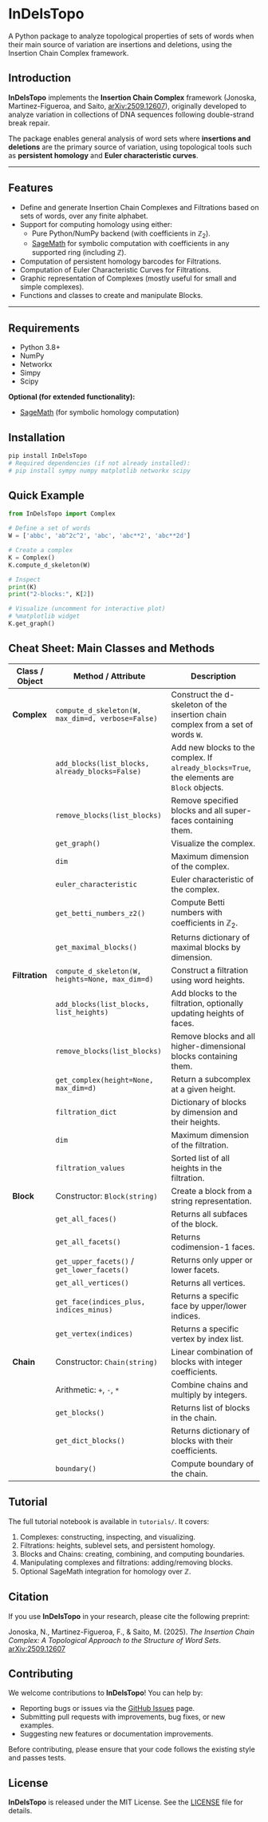 # InDelsTopo 
A Python package to analyze topological properties of sets of words when their main source of variation are insertions and deletions, using the Insertion Chain Complex framework.

## Introduction

**InDelsTopo** implements the **Insertion Chain Complex** framework (Jonoska, Martinez-Figueroa, and Saito, [arXiv:2509.12607](https://arxiv.org/abs/2509.12607)), originally developed to analyze variation in collections of DNA sequences following double-strand break repair. 

The package enables general analysis of word sets where **insertions and deletions** are the primary source of variation, using topological tools such as **persistent homology** and **Euler characteristic curves**. 

---

## Features

- Define and generate Insertion Chain Complexes and Filtrations based on sets of words, over any finite alphabet. 
- Support for computing homology using either:
  - Pure Python/NumPy backend (with coefficients in $\mathbb{Z}_2$). 
  - [SageMath](https://www.sagemath.org/) for symbolic computation with coefficients in any supported ring (including $\mathbb{Z}$).
- Computation of persistent homology barcodes for Filtrations.
- Computation of Euler Characteristic Curves for Filtrations.
- Graphic representation of Complexes (mostly useful for small and simple complexes). 
- Functions and classes to create and manipulate Blocks.

---

## Requirements

- Python 3.8+
- NumPy
- Networkx
- Simpy
- Scipy

**Optional (for extended functionality):**
- [SageMath](https://www.sagemath.org/) (for symbolic homology computation)


## Installation

```bash
pip install InDelsTopo
# Required dependencies (if not already installed):
# pip install sympy numpy matplotlib networkx scipy
```

## Quick Example 

```python
from InDelsTopo import Complex

# Define a set of words
W = ['abbc', 'ab^2c^2', 'abc', 'abc**2', 'abc**2d']

# Create a complex
K = Complex()
K.compute_d_skeleton(W)

# Inspect
print(K)
print("2-blocks:", K[2])

# Visualize (uncomment for interactive plot)
# %matplotlib widget
K.get_graph()
```

## Cheat Sheet: Main Classes and Methods

| Class / Object | Method / Attribute | Description |
|----------------|------------------|-------------|
| **Complex** | `compute_d_skeleton(W, max_dim=d, verbose=False)` | Construct the d-skeleton of the insertion chain complex from a set of words `W`. |
|  | `add_blocks(list_blocks, already_blocks=False)` | Add new blocks to the complex. If `already_blocks=True`, the elements are `Block` objects. |
|  | `remove_blocks(list_blocks)` | Remove specified blocks and all super-faces containing them. |
|  | `get_graph()` | Visualize the complex. |
|  | `dim` | Maximum dimension of the complex. |
|  | `euler_characteristic` | Euler characteristic of the complex. |
|  | `get_betti_numbers_z2()` | Compute Betti numbers with coefficients in $\mathbb{Z}_2$. |
|  | `get_maximal_blocks()` | Returns dictionary of maximal blocks by dimension. |
| **Filtration** | `compute_d_skeleton(W, heights=None, max_dim=d)` | Construct a filtration using word heights. |
|  | `add_blocks(list_blocks, list_heights)` | Add blocks to the filtration, optionally updating heights of faces. |
|  | `remove_blocks(list_blocks)` | Remove blocks and all higher-dimensional blocks containing them. |
|  | `get_complex(height=None, max_dim=d)` | Return a subcomplex at a given height. |
|  | `filtration_dict` | Dictionary of blocks by dimension and their heights. |
|  | `dim` | Maximum dimension of the filtration. |
|  | `filtration_values` | Sorted list of all heights in the filtration. |
| **Block** | Constructor: `Block(string)` | Create a block from a string representation. |
|  | `get_all_faces()` | Returns all subfaces of the block. |
|  | `get_all_facets()` | Returns codimension-1 faces. |
|  | `get_upper_facets()` / `get_lower_facets()` | Returns only upper or lower facets. |
|  | `get_all_vertices()` | Returns all vertices. |
|  | `get_face(indices_plus, indices_minus)` | Returns a specific face by upper/lower indices. |
|  | `get_vertex(indices)` | Returns a specific vertex by index list. |
| **Chain** | Constructor: `Chain(string)` | Linear combination of blocks with integer coefficients. |
|  | Arithmetic: `+`, `-`, `*` | Combine chains and multiply by integers. |
|  | `get_blocks()` | Returns list of blocks in the chain. |
|  | `get_dict_blocks()` | Returns dictionary of blocks with their coefficients. |
|  | `boundary()` | Compute boundary of the chain. |


## Tutorial
The full tutorial notebook is available in `tutorials/`.
It covers:
1. Complexes: constructing, inspecting, and visualizing.
2. Filtrations: heights, sublevel sets, and persistent homology.
3. Blocks and Chains: creating, combining, and computing boundaries.
4. Manipulating complexes and filtrations: adding/removing blocks.
5. Optional SageMath integration for homology over $\mathbb{Z}$.

## Citation
If you use **InDelsTopo** in your research, please cite the following preprint:

Jonoska, N., Martinez-Figueroa, F., & Saito, M. (2025). *The Insertion Chain Complex: A Topological Approach to the Structure of Word Sets*. [arXiv:2509.12607](https://arxiv.org/abs/2509.12607)

## Contributing
We welcome contributions to **InDelsTopo**! You can help by:

- Reporting bugs or issues via the [GitHub Issues](https://github.com/USF-DNA-Knot-Math/InDelsTopo/issues) page.
- Submitting pull requests with improvements, bug fixes, or new examples.
- Suggesting new features or documentation improvements.

Before contributing, please ensure that your code follows the existing style and passes tests.

## License
**InDelsTopo** is released under the MIT License. See the [LICENSE](LICENSE.txt) file for details.
